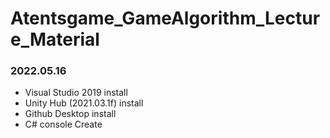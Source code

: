# Atentsgame_GameAlgorithm_Lecture_Material

### 2022.05.16
- Visual Studio 2019 install
- Unity Hub (2021.03.1f) install
- Github Desktop install
- C# console Create
